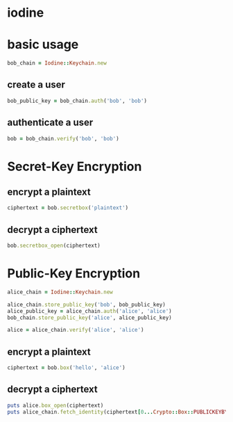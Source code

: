 iodine
======

basic usage
===========

```ruby
bob_chain = Iodine::Keychain.new
```

create a user
-------------
```ruby
bob_public_key = bob_chain.auth('bob', 'bob')
```

authenticate a user
-------------------
```ruby
bob = bob_chain.verify('bob', 'bob')
```

Secret-Key Encryption
===================

encrypt a plaintext
-------------------
```ruby
ciphertext = bob.secretbox('plaintext')
```

decrypt a ciphertext
--------------------
```ruby
bob.secretbox_open(ciphertext)
```

Public-Key Encryption
=====================
```ruby
alice_chain = Iodine::Keychain.new

alice_chain.store_public_key('bob', bob_public_key)
alice_public_key = alice_chain.auth('alice', 'alice')
bob_chain.store_public_key('alice', alice_public_key)

alice = alice_chain.verify('alice', 'alice')
```

encrypt a plaintext
--------------------
```ruby
ciphertext = bob.box('hello', 'alice')
```

decrypt a ciphertext
--------------------
```ruby
puts alice.box_open(ciphertext)
puts alice_chain.fetch_identity(ciphertext[0...Crypto::Box::PUBLICKEYBYTES])
```
